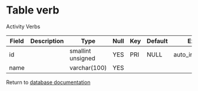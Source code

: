 Table verb
===========
Activity Verbs

| Field | Description | Type | Null | Key | Default | Extra |
| ----- | ----------- | ---- | ---- | --- | ------- | ----- |
| id |  | smallint unsigned | YES | PRI | NULL | auto_increment |    
| name |  | varchar(100) | YES |  |  |  |    

Return to [database documentation](help/database)
